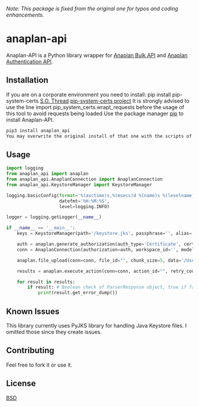 *Note: This package is fixed from the original one for typos and coding enhancements.*

# anaplan-api

Anaplan-API is a Python library wrapper for [Anaplan Bulk API](https://anaplanbulkapi20.docs.apiary.io/) and [Anaplan Authentication API](https://anaplanauthentication.docs.apiary.io/).

## Installation
If you are on a corporate environment you need to install:
pip install pip-system-certs
[S.O. Thread](https://stackoverflow.com/a/57053415/3221380) 
[pip-system-certs project](https://gitlab.com/alelec/pip-system-certs)
It is strongly advised to use the line
import pip_system_certs.wrapt_requests
before the usage of this tool to avoid requests being loaded
Use the package manager [pip](https://pypi.org/project/anaplan-api/) to install Anaplan-API.


```bash
pip3 install anaplan_api
You may overwrite the original install of that one with the scripts of this one, or directly use this package.
```

## Usage

```python
import logging
from anaplan_api import anaplan
from anaplan_api.AnaplanConnection import AnaplanConnection
from anaplan_api.KeystoreManager import KeystoreManager

logging.basicConfig(format='%(asctime)s,%(msecs)d %(name)s %(levelname)s %(message)s',
					datefmt='%H:%M:%S',
					level=logging.INFO)

logger = logging.getLogger(__name__)

if __name__ == '__main__':
	keys = KeystoreManager(path='/keystore.jks', passphrase='', alias='', key_pass='')

	auth = anaplan.generate_authorization(auth_type='Certificate', cert=keys.get_cert(), private_key=keys.get_key())
	conn = AnaplanConnection(authorization=auth, workspace_id='', model_id='')

	anaplan.file_upload(conn=conn, file_id="", chunk_size=5, data='/Users.csv')

	results = anaplan.execute_action(conn=conn, action_id="", retry_count=3)

	for result in results:
		if result: # Boolean check of ParserResponse object, true if failure dump is available
			print(result.get_error_dump())
```

## Known Issues
This library currently uses PyJKS library for handling Java Keystore files. I omitted those since they create issues.


## Contributing
Feel free to fork it or use it.

## License
[BSD](https://opensource.org/licenses/BSD-2-Clause)
